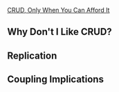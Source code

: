 [CRUD, Only When You Can Afford It](https://msdn.microsoft.com/library/ms978509.aspx)


## Why Don't I Like CRUD?

## Replication


## Coupling Implications

